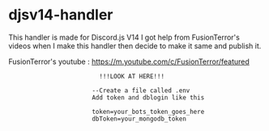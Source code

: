 # djsv14-handler
This handler is made for Discord.js V14
I got help from FusionTerror's videos when I make this handler then decide to make it same and publish it.

FusionTerror's youtube :
https://m.youtube.com/c/FusionTerror/featured
                             
                             
                             
                             !!!LOOK AT HERE!!!
                                                
                           --Create a file called .env
                           Add token and dblogin like this
                           
                           token=your_bots_token_goes_here
                           dbToken=your_mongodb_token
